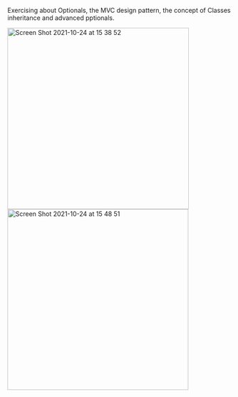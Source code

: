 Exercising about Optionals, the MVC design pattern, the concept of Classes inheritance and advanced pptionals.

<img width="407" alt="Screen Shot 2021-10-24 at 15 38 52" src="https://user-images.githubusercontent.com/49111480/138585099-292d0177-16d2-41b3-9079-6365862643ac.png">
<img width="406" alt="Screen Shot 2021-10-24 at 15 48 51" src="https://user-images.githubusercontent.com/49111480/138585335-7dc17ad0-e4c3-4b94-bc77-e13a59073388.png">
